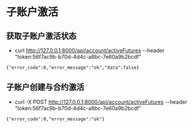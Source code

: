 # 子账户激活

## 获取子账户激活状态 
* curl http://127.0.0.1:8000/api/account/activeFutures --header "token:56f7ac9b-b70d-4d4c-a8bc-7e60a9b2bcdf"
```
{"error_code":0,"error_message":"ok","data":false}
```


## 子账户创建与合约激活
* curl -X POST http://127.0.0.1:8000/api/account/activeFutures --header "token:56f7ac9b-b70d-4d4c-a8bc-7e60a9b2bcdf"
```
{"error_code":0,"error_message":"ok"}
```
